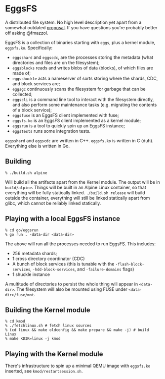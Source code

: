 # EggsFS

A distributed file system. No high level description yet apart from a somewhat outdated [proposal](https://xtxmarketscom.sharepoint.com/:w:/s/ECN/EdVNBAzB7klPsVw6CxkfAvwB0LGu4pbtf-Gafr0tMnWNKw?e=2LaGl8). If you have questions you're probably better off asking @fmazzol.

EggsFS is a collection of binaries starting with `eggs`, plus a kernel module, `eggsfs.ko`. Specifically:

* `eggsshard` and `eggscdc`, are the processes storing the metadata (what directories and files are on the filesystem);
* `eggsblocks` reads and writes blobs of data (blocks), of which files are made of;
* `eggsshuckle` acts a nameserver of sorts storing where the shards, CDC, and block services are;
* `eggsgc` continuously scans the filesystem for garbage that can be collected;
* `eggscli` is a command line tool to interact with the filesystem directly, and also perform some maintenance tasks (e.g. migrating the contents of a block service);
* `eggsfuse` is an EggsFS client implemented with fuse;
* `eggsfs.ko` is an EggsFS client implemented as a kernel module;
* `eggsrun` is a tool to quickly spin up an EggsFS instance;
* `eggstests` runs some integration tests.

`eggsshard` and `eggscdc` are written in C++. `eggsfs.ko` is written in C (duh). Everything else is written in Go.

## Building

```
% ./build.sh alpine
```

Will build all the artifacts apart from the Kernel module. The output will be in `build/alpine`. Things will be built in an Alpine Linux container, so that everything will be fully statically linked. `./build.sh release` will build outside the container, everything will still be linked statically apart from glibc, which cannot be reliably linked statically.

## Playing with a local EggsFS instance

```
% cd go/eggsrun
% go run . -data-dir <data-dir>
```
The above will run all the processes needed to run EggsFS. This includes:

* 256 metadata shards;
* 1 cross directory coordinator (CDC)
* A bunch of block services (this is tunable with the `-flash-block-services`, `-hdd-block-services`, and `-failure-domains` flags)
* 1 shuckle instance

A multitude of directories to persist the whole thing will appear in `<data-dir>`. The filesystem will also be mounted using FUSE under `<data-dir>/fuse/mnt`.

## Building the Kernel module

```
% cd kmod
% ./fetchlinux.sh # fetch linux sources
% (cd linux && make oldconfig && make prepare && make -j) # build Linux
% make KDIR=linux -j kmod
```

## Playing with the Kernel module

There's infrastructure to spin up a minimal QEMU image with `eggsfs.ko` inserted, see `kmod/restartsession.sh`.
